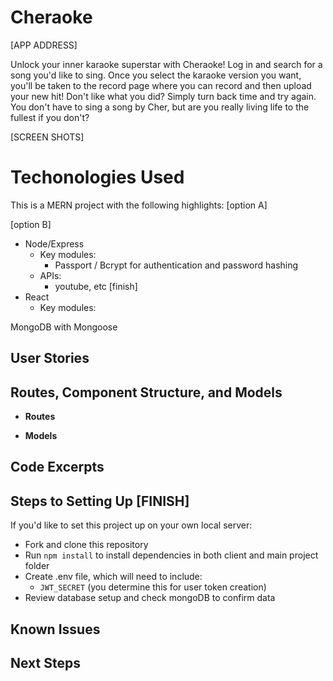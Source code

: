 # Cheraoke

[APP ADDRESS]

Unlock your inner karaoke superstar with Cheraoke! Log in and search for a song you'd like to sing. Once you select the karaoke version you want, you'll be taken to the record page where you can record and then upload your new hit! Don't like what you did? Simply turn back time and try again. You don't have to sing a song by Cher, but are you really living life to the fullest if you don't?

[SCREEN SHOTS]

# Techonologies Used

This is a MERN project with the following highlights: [option A]

[option B]

- Node/Express
  - Key modules:
    - Passport / Bcrypt for authentication and password hashing
  - APIs:
    - youtube, etc [finish]
- React
  - Key modules:

MongoDB with Mongoose

## User Stories

## Routes, Component Structure, and Models

- **Routes**

* **Models**

## Code Excerpts

## Steps to Setting Up [FINISH]

If you'd like to set this project up on your own local server:

- Fork and clone this repository
- Run `npm install` to install dependencies in both client and main project folder
- Create .env file, which will need to include:
  - `JWT_SECRET` (you determine this for user token creation)
- Review database setup and check mongoDB to confirm data

## Known Issues

## Next Steps
